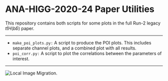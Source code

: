 # ANA-HIGG-2020-24 Paper Utilities

This repository contains both scripts for some plots in the full Run-2 legacy $t\bar{t}H(b\bar{b})$ paper.

--------

- `make_poi_plots.py:` A script to produce the POI plots. This includes separate channel plots, and a combined plot with all results.
- `poi_corr.py:` A script to plot the correlations between the parameters of interest.

--------
![Local Image](./images/my-image.png) Migration.
